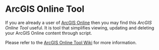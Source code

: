 # ArcGIS Online Tool

If you are already a user of [ArcGIS Online](http://www.arcgis.com/index.html) then you may find this *ArcGIS Online Tool* useful. It is tool that simplifies viewing, updating and deleting your ArcGIS Online content through script.

Please refer to the [ArcGIS Online Tool Wiki](https://github.com/stephenquan/agtool/wiki) for more information.
